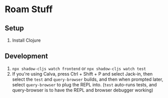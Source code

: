 # Roam Stuff

## Setup
1. Install Clojure

## Development
1. `npx shadow-cljs watch frontend` or `npx shadow-cljs watch test`
2. If you're using Calva, press Ctrl + Shift + P and select Jack-in, then select the `test` and `query-browser` builds, and then when prompted later, select `query-browser` to plug the REPL into. (`test` auto-runs tests, and query-browser is to have the REPL and browser debugger working)
